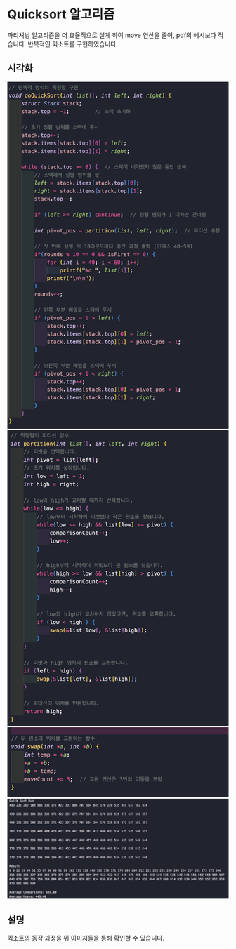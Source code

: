 # Quicksort 알고리즘
파티셔닝 알고리즘을 더 효율적으로 설계 하여 move 연산을 줄여, pdf의 예시보다 적습니다.
반복적인 퀵소트를 구현하였습니다.

## 시각화
![Quicksort 과정](./image2.png)
![Quicksort 파티셔닝](./image4.png)
![swap](./image3.png)
![결과](./image.png)


## 설명
퀵소트의 동작 과정을 위 이미지들을 통해 확인할 수 있습니다.
